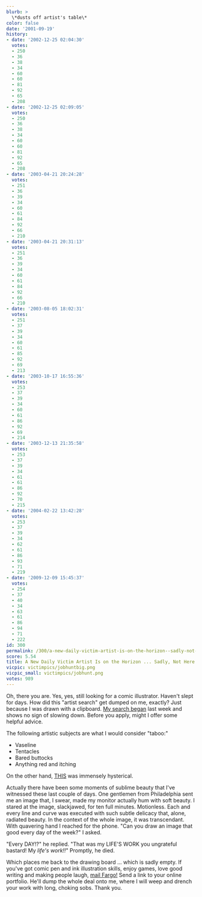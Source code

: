 ```yaml
---
blurb: >
  \*dusts off artist's table\*
color: false
date: '2001-09-19'
history:
- date: '2002-12-25 02:04:30'
  votes:
  - 250
  - 36
  - 38
  - 34
  - 60
  - 60
  - 81
  - 92
  - 65
  - 208
- date: '2002-12-25 02:09:05'
  votes:
  - 250
  - 36
  - 38
  - 34
  - 60
  - 60
  - 81
  - 92
  - 65
  - 208
- date: '2003-04-21 20:24:28'
  votes:
  - 251
  - 36
  - 39
  - 34
  - 60
  - 61
  - 84
  - 92
  - 66
  - 210
- date: '2003-04-21 20:31:13'
  votes:
  - 251
  - 36
  - 39
  - 34
  - 60
  - 61
  - 84
  - 92
  - 66
  - 210
- date: '2003-08-05 18:02:31'
  votes:
  - 251
  - 37
  - 39
  - 34
  - 60
  - 61
  - 85
  - 92
  - 69
  - 213
- date: '2003-10-17 16:55:36'
  votes:
  - 253
  - 37
  - 39
  - 34
  - 60
  - 61
  - 86
  - 92
  - 69
  - 214
- date: '2003-12-13 21:35:58'
  votes:
  - 253
  - 37
  - 39
  - 34
  - 61
  - 61
  - 86
  - 92
  - 70
  - 215
- date: '2004-02-22 13:42:28'
  votes:
  - 253
  - 37
  - 39
  - 34
  - 62
  - 61
  - 86
  - 93
  - 71
  - 219
- date: '2009-12-09 15:45:37'
  votes:
  - 254
  - 37
  - 40
  - 34
  - 63
  - 61
  - 86
  - 94
  - 71
  - 222
id: 300
permalink: /300/a-new-daily-victim-artist-is-on-the-horizon--sadly-not-here/
score: 5.54
title: A New Daily Victim Artist Is on the Horizon ... Sadly, Not Here.
vicpic: victimpics/jobhuntbig.png
vicpic_small: victimpics/jobhunt.png
votes: 989
---
```


Oh, there you are. Yes, yes, still looking for a comic illustrator.
Haven't slept for days. How did this "artist search" get dumped on me,
exactly? Just because I was drawn with a clipboard. [My search
began](@/victim/298.md) last week and shows no sign of slowing down.
Before you apply, might I offer some helpful advice.

The following artistic subjects are what I would consider "taboo:"  
 - Vaseline  
 - Tentacles  
 - Bared buttocks  
 - Anything red and itching

On the other hand,
[THIS](http://web.archive.org/web/20010919000000/http://members.tripod.com/weblikescrapbook/vg_comics/02.htm)
was immensely hysterical.

Actually there have been some moments of sublime beauty that I've
witnessed these last couple of days. One gentlemen from Philadelphia
sent me an image that, I swear, made my monitor actually hum with soft
beauty. I stared at the image, slackjawed, for ten full minutes.
Motionless. Each and every line and curve was executed with such subtle
delicacy that, alone, radiated beauty. In the context of the whole
image, it was transcendant. With quavering hand I reached for the phone.
"Can you draw an image that good every day of the week?" I asked.

"Every DAY!?" he replied. "That was my LIFE'S WORK you ungrateful
bastard! My *life's work!!*" Promptly, he died.

Which places me back to the drawing board ... which is sadly empty. If
you've got comic pen and ink illustration skills, enjoy games, love good
writing and making people laugh, [mail Fargo!](mailto:fargo@gamespy.com)
Send a link to your online portfolio. He'll dump the whole deal onto me,
where I will weep and drench your work with long, choking sobs. Thank
you.